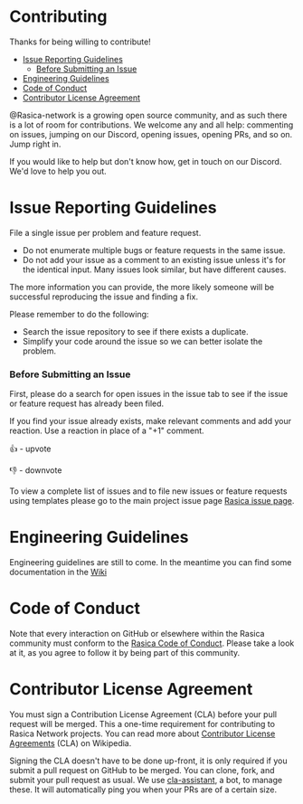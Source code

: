 # Contributing

Thanks for being willing to contribute!

- [Issue Reporting Guidelines](#issue-reporting-guidelines)
  - [Before Submitting an Issue](#before-submitting-an-issue)
- [Engineering Guidelines](#engineering-guidelines)
- [Code of Conduct](#code-of-conduct)
- [Contributor License Agreement](#contributor-license-agreement)

@Rasica-network is a growing open source community, and as such there is a lot of room for contributions. We welcome any and all help: commenting on issues, jumping on our Discord, opening issues, opening PRs, and so on. Jump right in.

If you would like to help but don't know how, get in touch on our Discord. We'd love to help you out.

# Issue Reporting Guidelines

File a single issue per problem and feature request.

-   Do not enumerate multiple bugs or feature requests in the same issue.
-   Do not add your issue as a comment to an existing issue unless it's for the identical input. Many issues look similar, but have different causes.

The more information you can provide, the more likely someone will be successful reproducing the issue and finding a fix.

Please remember to do the following:

-   Search the issue repository to see if there exists a duplicate.
-   Simplify your code around the issue so we can better isolate the problem.

### Before Submitting an Issue

First, please do a search for open issues in the issue tab to see if the issue or feature request has already been filed.

If you find your issue already exists, make relevant comments and add your reaction. Use a reaction in place of a "+1" comment.

👍 - upvote

👎 - downvote

To view a complete list of issues and to file new issues or feature requests using templates please go to the main project issue page
[Rasica issue page](https://github.com/Rasica-network/Rasica/issues).

# Engineering Guidelines

Engineering guidelines are still to come.
In the meantime you can find some documentation in the [Wiki](https://Rasica-network.github.io/Rasica/articles/Home.html)

# Code of Conduct

Note that every interaction on GitHub or elsewhere within the Rasica community must conform to the [Rasica Code of Conduct](CODE_OF_CONDUCT.md). Please take a look at it, as you agree to follow it by being part of this community.

# Contributor License Agreement

You must sign a Contribution License Agreement (CLA) before your pull request will be merged. This a one-time requirement for contributing to Rasica Network projects. You can read more about [Contributor License Agreements](https://en.wikipedia.org/wiki/Contributor_License_Agreement) (CLA) on Wikipedia.

Signing the CLA doesn't have to be done up-front, it is only required if you submit a pull request on GitHub to be merged. You can clone, fork, and submit your pull request as usual. We use [cla-assistant](https://cla-assistant.io/), a bot, to manage these. It will automatically ping you when your PRs are of a certain size.
